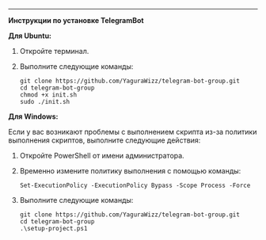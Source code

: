 ---

**Инструкции по установке TelegramBot**

**Для Ubuntu:**

1. Откройте терминал.

2. Выполните следующие команды:
   ```
   git clone https://github.com/YaguraWizz/telegram-bot-group.git
   cd telegram-bot-group
   chmod +x init.sh
   sudo ./init.sh
   ```

**Для Windows:**

Если у вас возникают проблемы с выполнением скрипта из-за политики выполнения скриптов, выполните следующие действия:

1. Откройте PowerShell от имени администратора.

2. Временно измените политику выполнения с помощью команды:
    ```
    Set-ExecutionPolicy -ExecutionPolicy Bypass -Scope Process -Force
    ```

3. Выполните следующие команды:
   ```
   git clone https://github.com/YaguraWizz/telegram-bot-group.git
   cd telegram-bot-group
   .\setup-project.ps1
   ```
